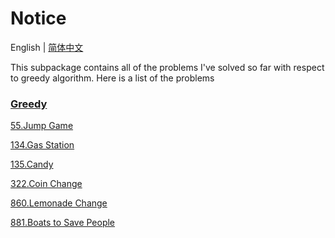 # Notice
English | [简体中文](https://github.com/cartoonYu/LeetCodeSolution/blob/master/Solution/src/Greedy/README-ZN.md)

This subpackage contains all of the problems I've solved so far with respect to greedy algorithm. Here is a list of the problems

### [Greedy](https://github.com/cartoonYu/LeetCodeSolution/blob/master/Solution/src/Greedy)
[55.Jump Game](https://github.com/cartoonYu/LeetCodeSolution/blob/master/Solution/src/Greedy/Solution55.java)

[134.Gas Station](https://github.com/cartoonYu/LeetCodeSolution/blob/master/Solution/src/Greedy/Solution134.java)

[135.Candy](https://github.com/cartoonYu/LeetCodeSolution/blob/master/Solution/src/Greedy/Solution135.java)

[322.Coin Change](https://github.com/cartoonYu/LeetCodeSolution/blob/master/Solution/src/Greedy/Solution322.java)

[860.Lemonade Change](https://github.com/cartoonYu/LeetCodeSolution/blob/master/Solution/src/Greedy/Solution860.java)

[881.Boats to Save People](https://github.com/cartoonYu/LeetCodeSolution/blob/master/Solution/src/Greedy/Solution881.java)
